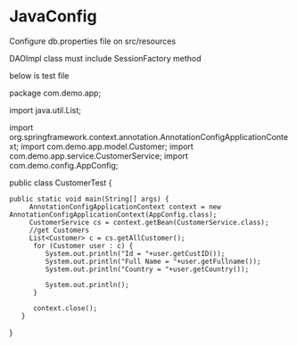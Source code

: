 # JavaConfig
Configure db.properties file on src/resources

DAOImpl class must include SessionFactory method

below is test file


package com.demo.app;

import java.util.List;

import org.springframework.context.annotation.AnnotationConfigApplicationContext;
import com.demo.app.model.Customer;
import com.demo.app.service.CustomerService;
import com.demo.config.AppConfig;

public class CustomerTest {

	public static void main(String[] args) {
		 AnnotationConfigApplicationContext context = new AnnotationConfigApplicationContext(AppConfig.class);	 
		 CustomerService cs = context.getBean(CustomerService.class);
		 //get Customers
		 List<Customer> c = cs.getAllCustomer();
	      for (Customer user : c) {
	         System.out.println("Id = "+user.getCustID());
	         System.out.println("Full Name = "+user.getFullname());
	         System.out.println("Country = "+user.getCountry());
	      
	         System.out.println();
	      }

	      context.close();
	   }


}


